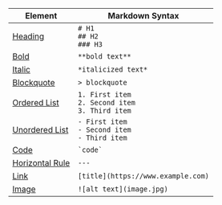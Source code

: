 <h3><br></h3><table><thead><tr><th><div>Element</div></th><th><div>Markdown Syntax</div></th></tr></thead><tbody><tr><td><div><a href="https://www.markdownguide.org/basic-syntax/#headings">Heading</a></div></td><td><div><code># H1<br>## H2<br>### H3</code></div></td></tr><tr><td><div><a href="https://www.markdownguide.org/basic-syntax/#bold">Bold</a></div></td><td><div><code>**bold text**</code></div></td></tr><tr><td><div><a href="https://www.markdownguide.org/basic-syntax/#italic">Italic</a></div></td><td><div><code>*italicized text*</code></div></td></tr><tr><td><div><a href="https://www.markdownguide.org/basic-syntax/#blockquotes-1">Blockquote</a></div></td><td><div><code>&gt; blockquote</code></div></td></tr><tr><td><div><a href="https://www.markdownguide.org/basic-syntax/#ordered-lists">Ordered List</a></div></td><td><div><code>1. First item<br>2. Second item<br>3. Third item<br></code></div></td></tr><tr><td><div><a href="https://www.markdownguide.org/basic-syntax/#unordered-lists">Unordered List</a></div></td><td><div><code>- First item<br>- Second item<br>- Third item<br></code></div></td></tr><tr><td><div><a href="https://www.markdownguide.org/basic-syntax/#code">Code</a></div></td><td><div><code>`code`</code></div></td></tr><tr><td><div><a href="https://www.markdownguide.org/basic-syntax/#horizontal-rules">Horizontal Rule</a></div></td><td><div><code>---</code></div></td></tr><tr><td><div><a href="https://www.markdownguide.org/basic-syntax/#links">Link</a></div></td><td><div><code>[title](https://www.example.com)</code></div></td></tr><tr><td><div><a href="https://www.markdownguide.org/basic-syntax/#images-1">Image</a></div></td><td><div><code>![alt text](image.jpg)</code></div></td></tr></tbody></table>